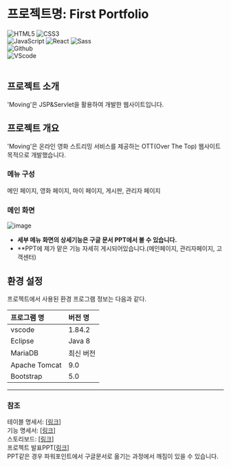 # 프로젝트명: First Portfolio

![HTML5](https://img.shields.io/badge/html5-%23E34F26.svg?style=for-the-badge&logo=html5&logoColor=white) ![CSS3](https://img.shields.io/badge/css3-%231572B6.svg?style=for-the-badge&logo=css3&logoColor=white) <br />
![JavaScript](https://img.shields.io/badge/javascript-%23323330.svg?style=for-the-badge&logo=javascript&logoColor=%23F7DF1E) ![React](https://img.shields.io/badge/React-61DAFB?style=flat-square&logo=React&logoColor=black) ![Sass](https://img.shields.io/badge/Sass-CC6699?style=flat-square&logo=Sass&logoColor=white)<br />
![Github](https://img.shields.io/badge/GitHub-181717?style=flat-square&logo=GitHub&logoColor=white) <br />
![VScode](https://img.shields.io/badge/Visual%20Studio-5C2D91?style=flat-square&logo=Visual%20Studio&logoColor=white) <br />
<br />


## 프로젝트 소개

'Moving'은 JSP&Servlet을 활용하여 개발한 웹사이트입니다. <br />


## 프로젝트 개요

'Moving'은 온라인 영화 스트리밍 서비스를 제공하는 OTT(Over The Top) 웹사이트 목적으로 개발했습니다. <br />


### 메뉴 구성

메인 페이지, 영화 페이지, 마이 페이지, 게시판, 관리자 페이지

### 메인 화면
![image](https://github.com/youngminkk/Movingprj/assets/146568255/8588c96b-1e9d-4e09-a341-24a269c18ee3)


- **세부 메뉴 화면의 상세기능은 구글 문서 PPT에서 볼 수 있습니다.**
- **PPT에 제가 맡은 기능 자세히 게시되어있습니다.(메인페이지, 관리자페이지, 고객센터)


## 환경 설정

프로젝트에서 사용된 환경 프로그램 정보는 다음과 같다.

| 프로그램 명 | 버전 명  |
| :---------- | :------- |
| vscode      | 1.84.2   |
| Eclipse	    | Java 8   |
| MariaDB	    |최신 버전  |
| Apache Tomcat|	9.0    |
| Bootstrap	  |  5.0     |


---

### 참조

테이블 명세서: [[링크](https://docs.google.com/spreadsheets/d/e/2PACX-1vTyOfiAIveItVHxqsAJf57iTPeVjK1XzJ1M1DLB9PzJWFpPZnF6218H-CqwG0YQ084ifv-xO2JIlOBL/pubhtml?gid=2017311501&single=true)] <br />
기능 명세서: [[링크](https://docs.google.com/spreadsheets/d/e/2PACX-1vQDitT3fnGcgKlNN_6w9P6_DFTe1uYruFfMVLWOMuHF3KXYVn_HJPAvOM8Z3euOKLNwvs0DQMps9OoG/pubhtml)] <br /> 
스토리보드: [[링크](https://docs.google.com/presentation/d/e/2PACX-1vSotWbHPlb4ndRDk4paS4v-jP_EuF9yE0WkXl1W6OicESTed1gZA5acMqbBVLfxFq7Qrvphu5pwE1_P/pub?start=false&loop=false&delayms=3000)] <br />
프로젝트 발표PPT[[링크](https://docs.google.com/presentation/d/e/2PACX-1vTZzHBOoarryGiTt22TAy6sORzfH3YWea5BXPo2-HuDTsweP6gVLa9quVYzJQYZGfh9fdCjAjbCqSOA/pub?start=false&loop=false&delayms=3000)] <br />
PPT같은 경우 파워포인트에서 구글문서로 옮기는 과정에서 깨짐이 있을 수 있습니다.


